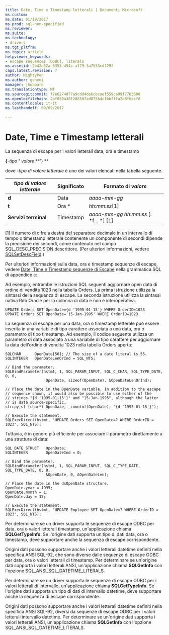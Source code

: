 ```yaml
---
title: Date, Time e Timestamp letterali | Documenti Microsoft
ms.custom: 
ms.date: 01/19/2017
ms.prod: sql-non-specified
ms.reviewer: 
ms.suite: 
ms.technology:
- drivers
ms.tgt_pltfrm: 
ms.topic: article
helpviewer_keywords:
- escape sequences [ODBC], literals
ms.assetid: 2b42a52a-6353-494c-a179-3a7533cd729f
caps.latest.revision: 7
author: MightyPen
ms.author: genemi
manager: jhubbard
ms.translationtype: MT
ms.sourcegitcommit: f7e6274d77a9cdd4de6cbcaef559ca99f77b3608
ms.openlocfilehash: 2af859a38f288507ad87564cfbbfffa2b8f6ecf8
ms.contentlocale: it-it
ms.lasthandoff: 09/09/2017

---
```

# <a name="date-time-and-timestamp-literals"></a>Date, Time e Timestamp letterali
La sequenza di escape per i valori letterali data, ora e timestamp  
  
 **{***-tipo* **'** *valore* **'}  **  
  
 dove *-tipo di valore letterale* è uno dei valori elencati nella tabella seguente.  
  
|*tipo di valore letterale*|Significato|Formato di *valore*|  
|---------------------|-------------|-----------------------|  
|**d**|Data|*aaaa*-*mm*-*gg*|  
|**t**|Ora *|*hh*:*mm*:*ss*[1]|  
|**Servizi terminal**|Timestamp|*aaaa*-*mm*-*gg* *hh*:*mm*:*ss* [. *f... *] [1]|  
  
 [1] il numero di cifre a destra del separatore decimale in un intervallo di tempo o timestamp letterale contenente un componente di secondi dipende la precisione dei secondi, come contenuto nel campo SQL_DESC_PRECISION descrittore. (Per ulteriori informazioni, vedere [SQLSetDescField](../../../odbc/reference/syntax/sqlsetdescfield-function.md).)  
  
 Per ulteriori informazioni sulla data, ora e timestamp sequenze di escape, vedere [Date, Time e Timestamp sequenze di Escape](../../../odbc/reference/appendixes/date-time-and-timestamp-escape-sequences.md) nella grammatica SQL di appendice c:.  
  
 Ad esempio, entrambe le istruzioni SQL seguenti aggiornare open data di ordine di vendita 1023 nella tabella Orders. La prima istruzione utilizza la sintassi della sequenza di escape. La seconda istruzione utilizza la sintassi nativa Rdb Oracle per la colonna di data e non è interoperativa.  
  
```  
UPDATE Orders SET OpenDate={d '1995-01-15'} WHERE OrderID=1023  
UPDATE Orders SET OpenDate='15-Jan-1995' WHERE OrderID=1023  
```  
  
 La sequenza di escape per una data, ora o timestamp letterale può essere inserita in una variabile di tipo carattere associata a una data, ora o parametro di tipo timestamp. Ad esempio, il codice seguente utilizza un parametro di data associato a una variabile di tipo carattere per aggiornare la data dell'ordine di vendita 1023 nella tabella Orders aperta:  
  
```  
SQLCHAR      OpenDate[56]; // The size of a date literal is 55.  
SQLINTEGER   OpenDateLenOrInd = SQL_NTS;  
  
// Bind the parameter.  
SQLBindParameter(hstmt, 1, SQL_PARAM_INPUT, SQL_C_CHAR, SQL_TYPE_DATE, 0, 0,  
                  OpenDate, sizeof(OpenDate), &OpenDateLenOrInd);  
  
// Place the date in the OpenDate variable. In addition to the escape  
// sequence shown, it would also be possible to use either of the  
// strings "{d '1995-01-15'}" and "15-Jan-1995", although the latter  
// is data source-specific.  
strcpy_s( (char*) OpenDate, _countof(OpenDate), "{d '1995-01-15'}");  
  
// Execute the statement.  
SQLExecDirect(hstmt, "UPDATE Orders SET OpenDate=? WHERE OrderID = 1023", SQL_NTS);  
```  
  
 Tuttavia, è in genere più efficiente per associare il parametro direttamente a una struttura di data:  
  
```  
SQL_DATE_STRUCT   OpenDate;  
SQLINTEGER        OpenDateInd = 0;  
  
// Bind the parameter.  
SQLBindParameter(hstmt, 1, SQL_PARAM_INPUT, SQL_C_TYPE_DATE, SQL_TYPE_DATE, 0, 0,  
                  &OpenDate, 0, &OpenDateLen);  
  
// Place the date in the dsOpenDate structure.  
OpenDate.year = 1995;  
OpenDate.month = 1;  
OpenDate.day = 15;  
  
// Execute the statement.  
SQLExecDirect(hstmt, "UPDATE Employee SET OpenDate=? WHERE OrderID = 1023", SQL_NTS);  
```  
  
 Per determinare se un driver supporta le sequenze di escape ODBC per data, ora o valori letterali timestamp, un'applicazione chiama **SQLGetTypeInfo**. Se l'origine dati supporta un tipo di dati data, ora o timestamp, deve supportare anche la sequenza di escape corrispondente.  
  
 Origini dati possono supportare anche i valori letterali datetime definiti nella specifica ANSI SQL-92, che sono diverse dalle sequenze di escape ODBC per data, ora o valori letterali di timestamp. Per determinare se un'origine dati supporta i valori letterali ANSI, un'applicazione chiama **SQLGetInfo** con l'opzione SQL_ANSI_SQL_DATETIME_LITERALS.  
  
 Per determinare se un driver supporta le sequenze di escape ODBC per i valori letterali di intervallo, un'applicazione chiama **SQLGetTypeInfo**. Se l'origine dati supporta un tipo di dati di intervallo datetime, deve supportare anche la sequenza di escape corrispondente.  
  
 Origini dati possono supportare anche i valori letterali datetime definiti nella specifica ANSI SQL-92, diversi da sequenze di escape ODBC per i valori letterali intervallo datetime. Per determinare se un'origine dati supporta i valori letterali ANSI, un'applicazione chiama **SQLGetInfo** con l'opzione SQL_ANSI_SQL_DATETIME_LITERALS.

